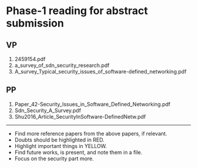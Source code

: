 # Phase-1 reading for abstract submission

## VP

1. 2459154.pdf
2. a_survey_of_sdn_security_research.pdf
3. A_survey_Typical_security_issues_of_software-defined_networking.pdf

## PP

1. Paper_42-Security_Issues_in_Software_Defined_Networking.pdf
2. Sdn_Security_A_Survey.pdf
3. Shu2016_Article_SecurityInSoftware-DefinedNetw.pdf

-----------------------------------------------------------------------------------------------


* Find more reference papers from the above papers, if relevant.
* Doubts should be highlighted in RED.
* Highlight important things in YELLOW.
* Find future works, is present, and note them in a file.
* Focus on the security part more.
